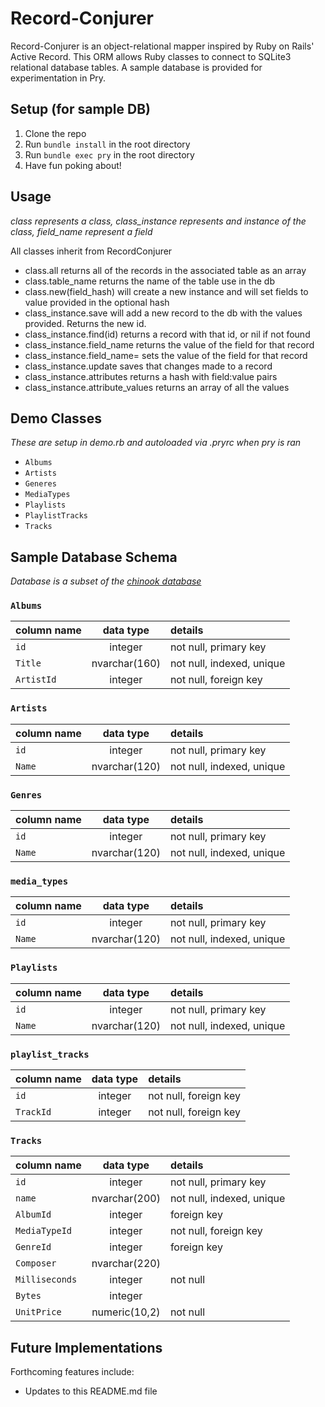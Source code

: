 # Record-Conjurer

Record-Conjurer is an object-relational mapper inspired by Ruby on Rails' Active Record. This ORM allows Ruby classes to connect to SQLite3 relational database tables. A sample database is provided for experimentation in Pry.

## Setup (for sample DB)
1. Clone the repo
2. Run `bundle install` in the root directory
3. Run `bundle exec pry` in the root directory
4. Have fun poking about!

## Usage
*class represents a class, class_instance represents and instance of the class, field_name represent a field*

All classes inherit from RecordConjurer
- class.all returns all of the records in the associated table as an array
- class.table_name returns the name of the table use in the db
- class.new(field_hash) will create a new instance and will set fields to value provided in the optional hash
- class_instance.save will add a new record to the db with the values provided. Returns the new id.
- class_instance.find(id) returns a record with that id, or nil if not found
- class_instance.field_name returns the value of the field for that record
- class_instance.field_name= sets the value of the field for that record
- class_instance.update saves that changes made to a record
- class_instance.attributes returns a hash with field:value pairs
- class_instance.attribute_values returns an array of all the values

## Demo Classes
*These are setup in demo.rb and autoloaded via .pryrc when pry is ran*
- `Albums`
- `Artists`
- `Generes`
- `MediaTypes`
- `Playlists`
- `PlaylistTracks`
- `Tracks`

## Sample Database Schema
*Database is a subset of the [chinook database](https://github.com/lerocha/chinook-database)*

### `Albums`
| column name       | data type     | details                   |
|:------------------|:-------------:|:--------------------------|
| `id`              | integer       | not null, primary key     |
| `Title`           | nvarchar(160) | not null, indexed, unique |
| `ArtistId`        | integer       | not null, foreign key     |

### `Artists`
| column name       | data type     | details                        |
|:------------------|:-------------:|:-------------------------------|
| `id`              | integer       | not null, primary key          |
| `Name`            | nvarchar(120) | not null, indexed, unique      |

### `Genres`
| column name       | data type     | details                        |
|:------------------|:-------------:|:-------------------------------|
| `id`              | integer       | not null, primary key          |
| `Name`            | nvarchar(120) | not null, indexed, unique      |

### `media_types`
| column name       | data type     | details                        |
|:------------------|:-------------:|:-------------------------------|
| `id`              | integer       | not null, primary key          |
| `Name`            | nvarchar(120) | not null, indexed, unique      |

### `Playlists`
| column name       | data type     | details                        |
|:------------------|:-------------:|:-------------------------------|
| `id`              | integer       | not null, primary key          |
| `Name`            | nvarchar(120) | not null, indexed, unique      |

### `playlist_tracks`
| column name       | data type     | details                        |
|:------------------|:-------------:|:-------------------------------|
| `id`              | integer       | not null, foreign key          |
| `TrackId`         | integer       | not null, foreign key          |

### `Tracks`
| column name       | data type     | details                             |
|:------------------|:-------------:|:------------------------------------|
| `id`              | integer       | not null, primary key               |
| `name`            | nvarchar(200) | not null, indexed, unique           |
| `AlbumId`         | integer       | foreign key                         |
| `MediaTypeId`     | integer       | not null, foreign key               |
| `GenreId`         | integer       | foreign key                         |
| `Composer`        | nvarchar(220) |                                     |
| `Milliseconds`    | integer       | not null                            |
| `Bytes`           | integer       |                                     |
| `UnitPrice`       | numeric(10,2) | not null                            |

## Future Implementations
Forthcoming features include:
+ Updates to this README.md file
